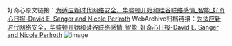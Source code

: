 好奇心原文链接：[为适应新时代网络安全，华盛顿开始和硅谷联络感情_智能_好奇心日报-David E. Sanger and Nicole Perlroth](https://www.qdaily.com/articles/8970.html)
WebArchive归档链接：[为适应新时代网络安全，华盛顿开始和硅谷联络感情_智能_好奇心日报-David E. Sanger and Nicole Perlroth](http://web.archive.org/web/20190623153655/https://www.qdaily.com/articles/8970.html)
![image](http://ww3.sinaimg.cn/large/007d5XDply1g3ve1i326ij30u0466x6p)